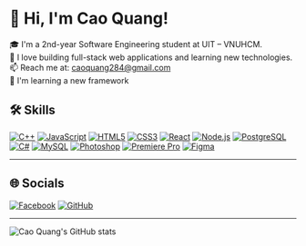 # 👋 Hi, I'm Cao Quang!

🎓 I'm a 2nd-year Software Engineering student at UIT – VNUHCM.  
🚀 I love building full-stack web applications and learning new technologies.  
📫 Reach me at: caoquang284@gmail.com  
🌱 I'm learning a new framework  

## 🛠️ Skills
<p align="left">
  <a href="https://cplusplus.com/" target="_blank"><img src="https://img.shields.io/badge/C++-00599C?style=for-the-badge&logo=c%2b%2b&logoColor=white" alt="C++"/></a>
  <a href="https://developer.mozilla.org/en-US/docs/Web/JavaScript" target="_blank"><img src="https://img.shields.io/badge/JavaScript-F7DF1E?style=for-the-badge&logo=javascript&logoColor=black" alt="JavaScript"/></a>
  <a href="https://developer.mozilla.org/en-US/docs/Web/HTML" target="_blank"><img src="[https://img.shields.io/badge/HTML5-E34F26?style=for-the-badge&logo=html5&logoColor=white](https://upload.wikimedia.org/wikipedia/commons/thumb/6/61/HTML5_logo_and_wordmark.svg/500px-HTML5_logo_and_wordmark.svg.png)" alt="HTML5"/></a>
  <a href="https://developer.mozilla.org/en-US/docs/Web/CSS" target="_blank"><img src="https://img.shields.io/badge/CSS3-1572B6?style=for-the-badge&logo=css3&logoColor=white" alt="CSS3"/></a>
  <a href="https://reactjs.org/" target="_blank"><img src="https://img.shields.io/badge/React-61DAFB?style=for-the-badge&logo=react&logoColor=black" alt="React"/></a>
  <a href="https://nodejs.org/" target="_blank"><img src="https://img.shields.io/badge/Node.js-339933?style=for-the-badge&logo=nodedotjs&logoColor=white" alt="Node.js"/></a>
  <a href="https://www.postgresql.org/" target="_blank"><img src="https://img.shields.io/badge/PostgreSQL-4169E1?style=for-the-badge&logo=postgresql&logoColor=white" alt="PostgreSQL"/></a>
  <a href="https://learn.microsoft.com/en-us/dotnet/csharp/" target="_blank"><img src="https://img.shields.io/badge/C%23-239120?style=for-the-badge&logo=c-sharp&logoColor=white" alt="C#"/></a>
  <a href="https://www.mysql.com/" target="_blank"><img src="https://img.shields.io/badge/MySQL-4479A1?style=for-the-badge&logo=mysql&logoColor=white" alt="MySQL"/></a>
  <a href="https://www.adobe.com/products/photoshop.html" target="_blank"><img src="https://img.shields.io/badge/Photoshop-31A8FF?style=for-the-badge&logo=adobephotoshop&logoColor=white" alt="Photoshop"/></a>
  <a href="https://www.adobe.com/products/premiere.html" target="_blank"><img src="https://img.shields.io/badge/Premiere%20Pro-9999FF?style=for-the-badge&logo=adobepremierepro&logoColor=white" alt="Premiere Pro"/></a>
  <a href="https://figma.com/" target="_blank"><img src="https://img.shields.io/badge/Figma-F24E1E?style=for-the-badge&logo=figma&logoColor=white" alt="Figma"/></a>
</p>


---

## 🌐 Socials
<p align="left">
  <a href="https://facebook.com/caoquang284" target="_blank"><img src="https://img.shields.io/badge/Facebook-1877F2?style=for-the-badge&logo=facebook&logoColor=white" alt="Facebook"/></a>
  <a href="https://github.com/caoquang284" target="_blank"><img src="https://img.shields.io/badge/GitHub-181717?style=for-the-badge&logo=github&logoColor=white" alt="GitHub"/></a>
</p>

---

![Cao Quang's GitHub stats](https://github-readme-stats.vercel.app/api?username=caoquang284&show_icons=true&theme=radical)
